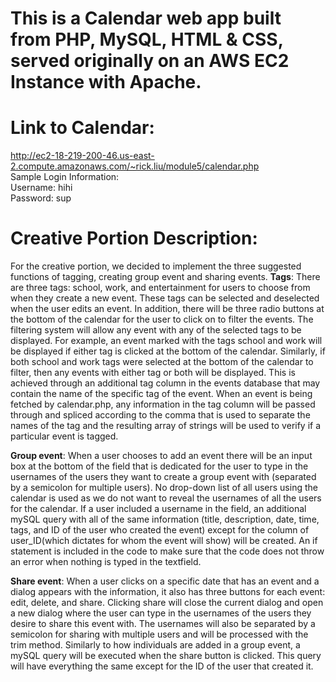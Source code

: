 # This is a Calendar web app built from PHP, MySQL, HTML & CSS, served originally on an AWS EC2 Instance with Apache.
# Link to Calendar: 
http://ec2-18-219-200-46.us-east-2.compute.amazonaws.com/~rick.liu/module5/calendar.php
\
Sample Login Information: \
Username: hihi \
Password: sup
# Creative Portion Description:
For the creative portion, we decided to implement the three suggested functions of tagging, creating group event and sharing events.
**Tags**: There are three tags: school, work, and entertainment for users to choose from when they create a new event. These tags can be selected and deselected when the user edits an event. In addition, there will be three radio buttons at the bottom of the calendar for the user to click on to filter the events. The filtering system will allow any event with any of the selected tags to be displayed. For example, an event marked with the tags school and work will be displayed if either tag is clicked at the bottom of the calendar. Similarly, if both school and work tags were selected at the bottom of the calendar to filter, then any events with either tag or both will be displayed. This is achieved through an additional tag column in the events database that may contain the name of the specific tag of the event. When an event is being fetched by calendar.php, any information in the tag column will be passed through and spliced according to the comma that is used to separate the names of the tag and the resulting array of strings will be used to verify if a particular event is tagged. 

**Group event**: When a user chooses to add an event there will be an input box at the bottom of the field that is dedicated for the user to type in the usernames of the users they want to create a group event with (separated by a semicolon for multiple users). No drop-down list of all users using the calendar is used as we do not want to reveal the usernames of all the users for the calendar. If a user included a username in the field, an additional mySQL query with all of the same information (title, description, date, time, tags, and ID of the user who created the event) except for the column of user_ID(which dictates for whom the event will show) will be created. An if statement is included in the code to make sure that the code does not throw an error when nothing is typed in the textfield.

**Share event**: When a user clicks on a specific date that has an event and a dialog appears with the information, it also has three buttons for each event: edit, delete, and share. Clicking share will close the current dialog and open a new dialog where the user can type in the usernames of the users they desire to share this event with. The usernames will also be separated by a semicolon for sharing with multiple users and will be processed with the trim method. Similarly to how individuals are added in a group event, a mySQL query will be executed when the share button is clicked. This query will have everything the same except for the ID of the user that created it. 
